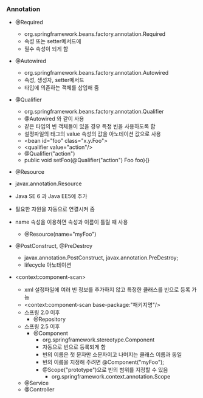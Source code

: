 ### Annotation  
  - @Required  
    - org.springframework.beans.factory.annotation.Required  
    - 속성 또는 setter메서드에  
    - 필수 속성이 되게 함  
  
  - @Autowired  
    - org.springframework.beans.factory.annotation.Autowired  
    - 속성, 생성자, setter메서드  
    - 타입에 의존하는 객체를 삽입해 줌  
    
  - @Qualifier  
    - org.springframework.beans.factory.annotation.Qualifier  
    - @Autowired 와 같이 사용  
    - 같은 타입의 빈 객체들이 있을 경우 특정 빈을 사용하도록 함  
    - 설정파일의 <qualifier>태그의 value 속성의 값을 아노테이션 값으로 사용  
    - &#60;bean id="foo" class="x.y.Foo"&#62;  
    - &#60;qualifier value="action"/&#62;  
    - @Qualifier("action")  
    - public void setFoo(@Qualifier("action") Foo foo){}  
  
  - @Resource  
   - javax.annotation.Resource  
   - Java SE 6 과 Java EE5에 추가  
   - 필요한 자원을 자동으로 연결시켜 줌  
   - name 속성을 이용하면 속성과 이름이 틀릴 때 사용  
      - @Resource(name="myFoo")  
    
  - @PostConstruct, @PreDestroy  
    - javax.annotation.PostConstruct, javax.annotation.PreDestroy;  
    - lifecycle 아노테이션  
  
  - &#60;context:component-scan&#62;   
    - xml 설정파일에 여러 빈 정보를 추가하지 않고 특정한 클래스를 빈으로 등록 가능  
    - &#60;context:component-scan base-package:"패키지명"/&#62;  
    - 스프링 2.0 이후  
      - @Repository  
    - 스프링 2.5 이후  
      - @Component  
        - org.springframework.stereotype.Component  
        - 자동으로 빈으로 등록되게 함  
        - 빈의 이름은 첫 문자만 소문자이고 나머지는 클래스 이름과 동일  
        - 빈의 이름을 지정해 주려면 @Component("myFoo");  
        - @Scope("prototype")으로 빈의 범위를 지정할 수 있음  
          - org.springframework.context.annotation.Scope  
    - @Service  
    - @Controller  
